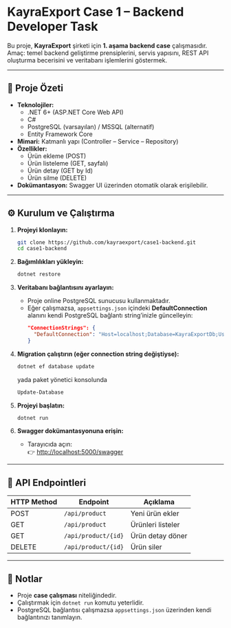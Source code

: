 # KayraExport Case 1 – Backend Developer Task

Bu proje, **KayraExport** şirketi için **1. aşama backend case** çalışmasıdır.  
Amaç: temel backend geliştirme prensiplerini, servis yapısını, REST API oluşturma becerisini ve veritabanı işlemlerini göstermek.

---

## 🚀 Proje Özeti
- **Teknolojiler:**
  - .NET 6+ (ASP.NET Core Web API)
  - C#
  - PostgreSQL (varsayılan) / MSSQL (alternatif)
  - Entity Framework Core
- **Mimari:** Katmanlı yapı (Controller – Service – Repository)
- **Özellikler:**
  - Ürün ekleme (POST)
  - Ürün listeleme (GET, sayfalı)
  - Ürün detay (GET by Id)
  - Ürün silme (DELETE)
- **Dokümantasyon:** Swagger UI üzerinden otomatik olarak erişilebilir.

---

## ⚙️ Kurulum ve Çalıştırma

1. **Projeyi klonlayın:**
   ```bash
   git clone https://github.com/kayraexport/case1-backend.git
   cd case1-backend
   ```

2. **Bağımlılıkları yükleyin:**
   ```bash
   dotnet restore
   ```

3. **Veritabanı bağlantısını ayarlayın:**
   - Proje online PostgreSQL sunucusu kullanmaktadır.
   - Eğer çalışmazsa, `appsettings.json` içindeki **DefaultConnection** alanını kendi PostgreSQL bağlantı string’inizle güncelleyin:
     ```json
     "ConnectionStrings": {
       "DefaultConnection": "Host=localhost;Database=KayraExportDb;Username=postgres;Password=yourpassword"
     }
     ```

4. **Migration çalıştırın (eğer connection string değiştiyse):**
   ```bash
   dotnet ef database update
   ```
   yada paket yönetici konsolunda 
   ```bash
   Update-Database
   ```

5. **Projeyi başlatın:**
   ```bash
   dotnet run
   ```

6. **Swagger dokümantasyonuna erişin:**
   - Tarayıcıda açın:  
     👉 [http://localhost:5000/swagger](http://localhost:5000/swagger)

---

## 📑 API Endpointleri

| HTTP Method | Endpoint              | Açıklama               |
|-------------|----------------------|------------------------|
| POST        | `/api/product`       | Yeni ürün ekler        |
| GET         | `/api/product`       | Ürünleri listeler      |
| GET         | `/api/product/{id}`  | Ürün detay döner       |
| DELETE      | `/api/product/{id}`  | Ürün siler             |

---



## 📝 Notlar
- Proje **case çalışması** niteliğindedir.
- Çalıştırmak için `dotnet run` komutu yeterlidir.
- PostgreSQL bağlantısı çalışmazsa `appsettings.json` üzerinden kendi bağlantınızı tanımlayın.
